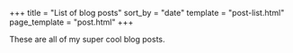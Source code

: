 +++
title = "List of blog posts"
sort_by = "date"
template = "post-list.html"
page_template = "post.html"
+++

These are all of my super cool blog posts.
